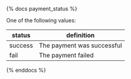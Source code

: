 {% docs payment_status %}
	
One of the following values: 

| status         | definition                                       |
|----------------|--------------------------------------------------|
| success        | The payment was successful                       |
| fail           | The payment failed                               |


{% enddocs %}
